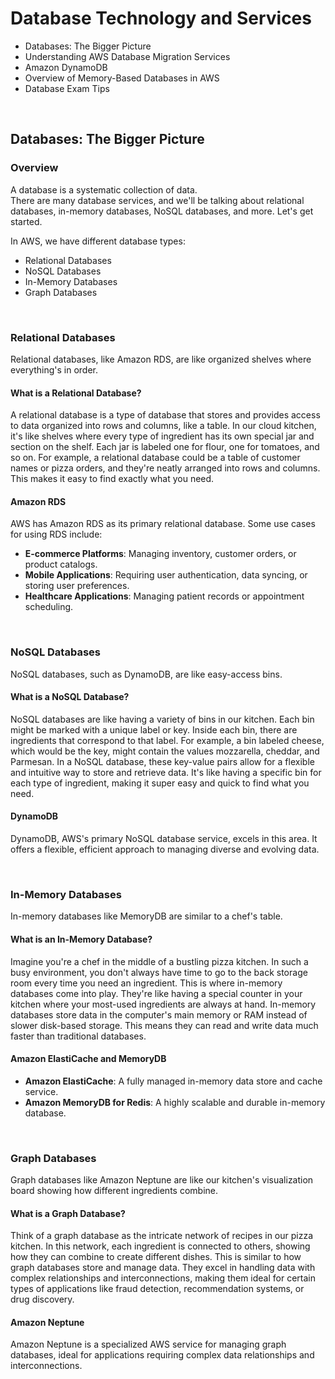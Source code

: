 # Database Technology and Services

- Databases: The Bigger Picture
- Understanding AWS Database Migration Services
- Amazon DynamoDB
- Overview of Memory-Based Databases in AWS
- Database Exam Tips

<br>

## Databases: The Bigger Picture

### Overview

A database is a systematic collection of data.  
There are many database services, and we'll be talking about relational databases, in-memory databases, NoSQL databases, and more. Let's get started.

In AWS, we have different database types:

- Relational Databases
- NoSQL Databases
- In-Memory Databases
- Graph Databases

<br>

### Relational Databases

Relational databases, like Amazon RDS, are like organized shelves where everything's in order. 

#### What is a Relational Database?

A relational database is a type of database that stores and provides access to data organized into rows and columns, like a table. In our cloud kitchen, it's like shelves where every type of ingredient has its own special jar and section on the shelf. Each jar is labeled one for flour, one for tomatoes, and so on. For example, a relational database could be a table of customer names or pizza orders, and they're neatly arranged into rows and columns. This makes it easy to find exactly what you need.

#### Amazon RDS

AWS has Amazon RDS as its primary relational database. Some use cases for using RDS include:

- **E-commerce Platforms**: Managing inventory, customer orders, or product catalogs.
- **Mobile Applications**: Requiring user authentication, data syncing, or storing user preferences.
- **Healthcare Applications**: Managing patient records or appointment scheduling.

<br>

### NoSQL Databases

NoSQL databases, such as DynamoDB, are like easy-access bins.

#### What is a NoSQL Database?

NoSQL databases are like having a variety of bins in our kitchen. Each bin might be marked with a unique label or key. Inside each bin, there are ingredients that correspond to that label. For example, a bin labeled cheese, which would be the key, might contain the values mozzarella, cheddar, and Parmesan. In a NoSQL database, these key-value pairs allow for a flexible and intuitive way to store and retrieve data. It's like having a specific bin for each type of ingredient, making it super easy and quick to find what you need.

#### DynamoDB

DynamoDB, AWS's primary NoSQL database service, excels in this area. It offers a flexible, efficient approach to managing diverse and evolving data.

<br>

### In-Memory Databases

In-memory databases like MemoryDB are similar to a chef's table.

#### What is an In-Memory Database?

Imagine you're a chef in the middle of a bustling pizza kitchen. In such a busy environment, you don't always have time to go to the back storage room every time you need an ingredient. This is where in-memory databases come into play. They're like having a special counter in your kitchen where your most-used ingredients are always at hand. In-memory databases store data in the computer's main memory or RAM instead of slower disk-based storage. This means they can read and write data much faster than traditional databases.

#### Amazon ElastiCache and MemoryDB

- **Amazon ElastiCache**: A fully managed in-memory data store and cache service.
- **Amazon MemoryDB for Redis**: A highly scalable and durable in-memory database.

<br>

### Graph Databases

Graph databases like Amazon Neptune are like our kitchen's visualization board showing how different ingredients combine.

#### What is a Graph Database?

Think of a graph database as the intricate network of recipes in our pizza kitchen. In this network, each ingredient is connected to others, showing how they can combine to create different dishes. This is similar to how graph databases store and manage data. They excel in handling data with complex relationships and interconnections, making them ideal for certain types of applications like fraud detection, recommendation systems, or drug discovery.

#### Amazon Neptune

Amazon Neptune is a specialized AWS service for managing graph databases, ideal for applications requiring complex data relationships and interconnections.

<br>

